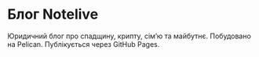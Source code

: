 # Блог Notelive

Юридичний блог про спадщину, крипту, сім’ю та майбутнє.
Побудовано на Pelican. Публікується через GitHub Pages.